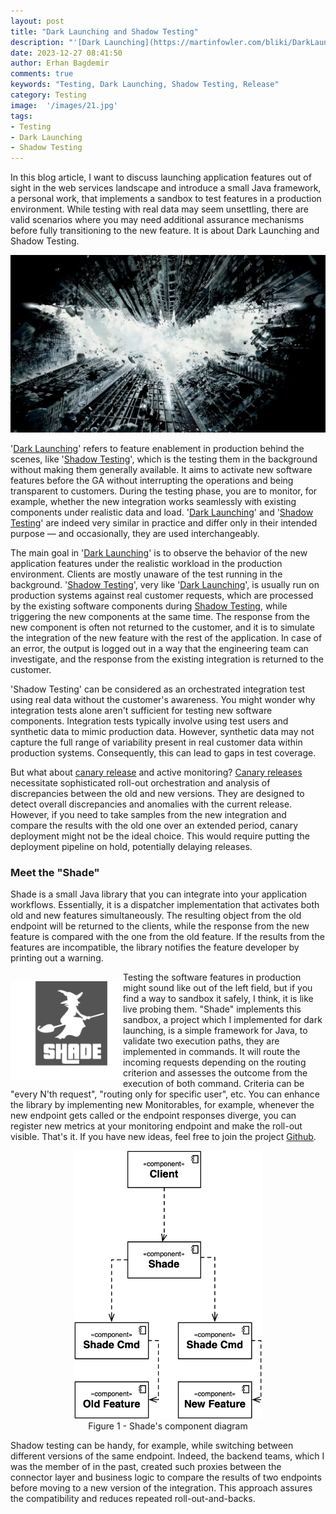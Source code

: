 ```yaml
---
layout: post
title: "Dark Launching and Shadow Testing"
description: "'[Dark Launching](https://martinfowler.com/bliki/DarkLaunching.html)' refers to feature enablement in production behind the scenes, like 'Shadow Testing', which is the testing process of new application features in the background without making them generally available."
date: 2023-12-27 08:41:50
author: Erhan Bagdemir
comments: true
keywords: "Testing, Dark Launching, Shadow Testing, Release"
category: Testing
image:  '/images/21.jpg'
tags:
- Testing
- Dark Launching
- Shadow Testing
---
```


In this blog article, I want to discuss launching application features out of sight in the web services landscape and introduce a small Java framework, a personal work, that implements a sandbox to test features in a production environment. While testing with real data may seem unsettling, there are valid scenarios where you may need additional assurance mechanisms before fully transitioning to the new feature. It is about Dark Launching and Shadow Testing.

<img src="/assets/dark_knight.webp" />

'[Dark Launching](https://martinfowler.com/bliki/DarkLaunching.html)' refers to feature enablement in production behind the scenes, like '[Shadow Testing](https://microsoft.github.io/code-with-engineering-playbook/automated-testing/shadow-testing/)', which is the testing them in the background without making them generally available. It aims to activate new software features before the GA without interrupting the operations and being transparent to customers. During the testing phase, you are to monitor, for example, whether the new integration works seamlessly with existing components under realistic data and load. '[Dark Launching](https://martinfowler.com/bliki/DarkLaunching.html)' and '[Shadow Testing](https://microsoft.github.io/code-with-engineering-playbook/automated-testing/shadow-testing/)' are indeed very similar in practice and differ only in their intended purpose — and occasionally, they are used interchangeably. 

The main goal in '[Dark Launching](https://martinfowler.com/bliki/DarkLaunching.html)' is to observe the behavior of the new application features under the realistic workload in the production environment. Clients are mostly unaware of the test running in the background. '[Shadow Testing](https://microsoft.github.io/code-with-engineering-playbook/automated-testing/shadow-testing/)', very like '[Dark Launching](https://martinfowler.com/bliki/DarkLaunching.html)', is usually run on production systems against real customer requests, which are processed by the existing software components during [Shadow Testing](https://microsoft.github.io/code-with-engineering-playbook/automated-testing/shadow-testing/), while triggering the new components at the same time. The response from the new component is often not returned to the customer, and it is to simulate the integration of the new feature with the rest of the application. In case of an error, the output is logged out in a way that the engineering team can investigate, and the response from the existing integration is returned to the customer.

'Shadow Testing' can be considered as an orchestrated integration test using real data without the customer's awareness. You might wonder why integration tests alone aren't sufficient for testing new software components. Integration tests typically involve using test users and synthetic data to mimic production data. However, synthetic data may not capture the full range of variability present in real customer data within production systems. Consequently, this can lead to gaps in test coverage.

But what about [canary release](https://martinfowler.com/bliki/CanaryRelease.html) and active monitoring? [Canary releases](https://martinfowler.com/bliki/CanaryRelease.html) necessitate sophisticated roll-out orchestration and analysis of discrepancies between the old and new versions. They are designed to detect overall discrepancies and anomalies with the current release. However, if you need to take samples from the new integration and compare the results with the old one over an extended period, canary deployment might not be the ideal choice. This would require putting the deployment pipeline on hold, potentially delaying releases.

### Meet the "Shade"

Shade is a small Java library that you can integrate into your application workflows. Essentially, it is a dispatcher implementation that activates both old and new features simultaneously. The resulting object from the old endpoint will be returned to the clients, while the response from the new feature is compared with the one from the old feature. If the results from the features are incompatible, the library notifies the feature developer by printing out a warning.

<div>
    <div style="float: left; padding-top:15px"><img src="/assets/shade-logo.png" width=180 /></div>
    <div>
   Testing the software features in production might sound like out of the left field, but if you find a way to sandbox it safely, I think, it is like live probing them. "Shade" implements this sandbox, a project which I implemented for dark launching, is a simple framework for Java, to validate two execution paths, they are implemented in commands. It will route the incoming requests depending on the routing criterion and assesses the outcome from the execution of both command. Criteria can be "every N'th request", "routing only for specific user", etc. You can enhance the library by implementing new Monitorables, for example, whenever the new endpoint gets called or the endpoint responses diverge, you can register new metrics at your monitoring endpoint and make the roll-out visible. That's it. If you have new ideas, feel free to join the project <a href="https://github.com/reevik/shade">Github</a>.
    </div>
</div>

<p align="center">
  <img src="/assets/shade-components.png" width="300"/><br/>
  Figure 1 - Shade's component diagram
</p>

Shadow testing can be handy, for example, while switching between different versions of the same endpoint. Indeed, the backend teams, which I was the member of in the past, created such proxies between the connector layer and business logic to compare the results of two endpoints before moving to a new version of the integration. This approach assures the compatibility and reduces repeated roll-out-and-backs.  

